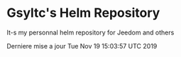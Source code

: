 # Gsyltc's Helm Repository

It-s my personnal helm repository for Jeedom and others

Derniere mise a jour Tue Nov 19 15:03:57 UTC 2019
